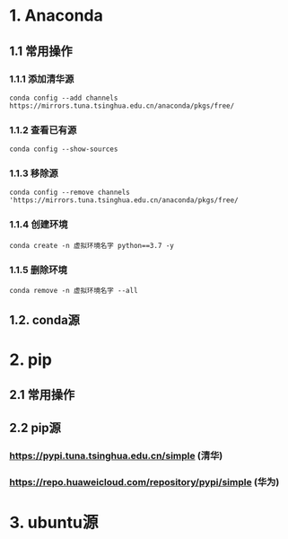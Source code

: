 # 1. Anaconda
## 1.1 常用操作
### 1.1.1 添加清华源
```
conda config --add channels https://mirrors.tuna.tsinghua.edu.cn/anaconda/pkgs/free/
```
### 1.1.2 查看已有源
```
conda config --show-sources
```
### 1.1.3 移除源
```
conda config --remove channels 'https://mirrors.tuna.tsinghua.edu.cn/anaconda/pkgs/free/
```
### 1.1.4 创建环境
```
conda create -n 虚拟环境名字 python==3.7 -y
```

### 1.1.5 删除环境
```
conda remove -n 虚拟环境名字 --all
```
## 1.2. conda源

# 2. pip
## 2.1 常用操作
## 2.2 pip源
### https://pypi.tuna.tsinghua.edu.cn/simple (清华)
### https://repo.huaweicloud.com/repository/pypi/simple (华为)

# 3. ubuntu源
